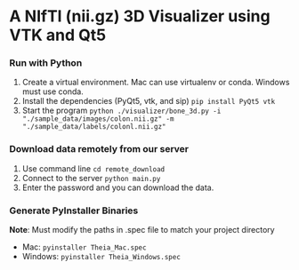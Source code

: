 # A NIfTI (nii.gz) 3D Visualizer using VTK and Qt5

### Run with Python

1.  Create a virtual environment. Mac can use virtualenv or conda. Windows must use conda.
2.  Install the dependencies (PyQt5, vtk, and sip) `pip install PyQt5 vtk`
3.  Start the program `python ./visualizer/bone_3d.py -i "./sample_data/images/colon.nii.gz" -m "./sample_data/labels/colonl.nii.gz"`

### Download data remotely from our server

1. Use command line `cd remote_download`
2. Connect to the server `python main.py`
3. Enter the password and you can download the data.

### Generate PyInstaller Binaries
**Note**: Must modify the paths in .spec file to match your project directory
* Mac: `pyinstaller Theia_Mac.spec`
* Windows: `pyinstaller Theia_Windows.spec`